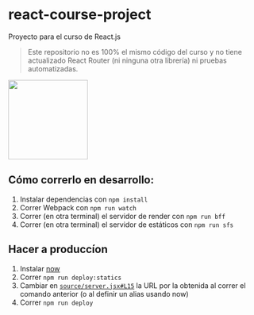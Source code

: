 # react-course-project
Proyecto para el curso de React.js

> Este repositorio no es 100% el mismo código del curso y no tiene actualizado React Router (ni ninguna otra librería) ni pruebas automatizadas.

<a href="https://www.patreon.com/sergiodxa">
	<img src="https://c5.patreon.com/external/logo/become_a_patron_button@2x.png" width="160">
</a>

## Cómo correrlo en desarrollo:
1. Instalar dependencias con `npm install`
2. Correr Webpack con `npm run watch`
3. Correr (en otra terminal) el servidor de render con `npm run bff`
4. Correr (en otra terminal) el servidor de estáticos con `npm run sfs`

## Hacer a produccíon
1. Instalar [now](https://now.sh)
2. Correr `npm run deploy:statics`
3. Cambiar en [`source/server.jsx#L15`](https://github.com/sergiodxa/react-course-project/blob/master/source/server.jsx#L15) la URL por la obtenida al correr el comando anterior (o al definir un alias usando now)
4. Correr `npm run deploy`
